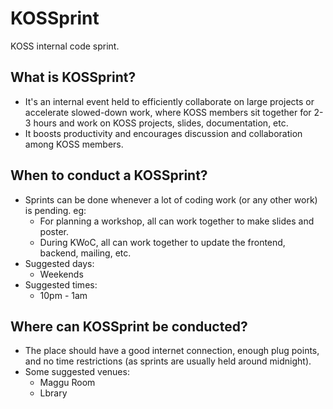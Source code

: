 # KOSSprint
KOSS internal code sprint.

## What is KOSSprint?
- It's an internal event held to efficiently collaborate on large projects or accelerate slowed-down work, where KOSS members sit together for 2-3 hours and work on KOSS projects, slides, documentation, etc.
- It boosts productivity and encourages discussion and collaboration among KOSS members.

## When to conduct a KOSSprint?
- Sprints can be done whenever a lot of coding work (or any other work) is pending.
eg:
  - For planning a workshop, all can work together to make slides and poster.
  - During KWoC, all can work together to update the frontend, backend, mailing, etc.
- Suggested days:
  - Weekends
- Suggested times:
  - 10pm - 1am  

## Where can KOSSprint be conducted?
- The place should have a good internet connection, enough plug points, and no time restrictions (as sprints are usually held around midnight).
- Some suggested venues:
  - Maggu Room
  - Lbrary